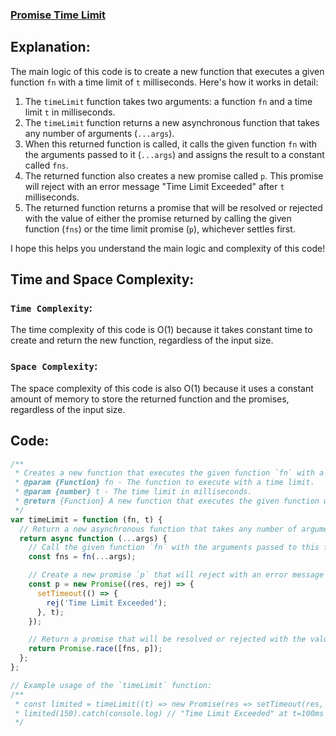 ### [Promise Time Limit](https://leetcode.com/problems/promise-time-limit/description/)

## Explanation:
The main logic of this code is to create a new function that executes a given function `fn` with a time limit of `t` milliseconds. Here's how it works in detail:

1. The `timeLimit` function takes two arguments: a function `fn` and a time limit `t` in milliseconds.
2. The `timeLimit` function returns a new asynchronous function that takes any number of arguments (`...args`).
3. When this returned function is called, it calls the given function `fn` with the arguments passed to it (`...args`) and assigns the result to a constant called `fns`.
4. The returned function also creates a new promise called `p`. This promise will reject with an error message "Time Limit Exceeded" after `t` milliseconds.
5. The returned function returns a promise that will be resolved or rejected with the value of either the promise returned by calling the given function (`fns`) or the time limit promise (`p`), whichever settles first.

I hope this helps you understand the main logic and complexity of this code!

## Time and Space Complexity:
### `Time Complexity`:
The time complexity of this code is O(1) because it takes constant time to create and return the new function, regardless of the input size.

### `Space Complexity`:
The space complexity of this code is also O(1) because it uses a constant amount of memory to store the returned function and the promises, regardless of the input size.

## Code:
```js
/**
 * Creates a new function that executes the given function `fn` with a time limit of `t` milliseconds.
 * @param {Function} fn - The function to execute with a time limit.
 * @param {number} t - The time limit in milliseconds.
 * @return {Function} A new function that executes the given function with a time limit.
 */
var timeLimit = function (fn, t) {
  // Return a new asynchronous function that takes any number of arguments.
  return async function (...args) {
    // Call the given function `fn` with the arguments passed to this function and assign the result to `fns`.
    const fns = fn(...args);

    // Create a new promise `p` that will reject with an error message after `t` milliseconds.
    const p = new Promise((res, rej) => {
      setTimeout(() => {
        rej('Time Limit Exceeded');
      }, t);
    });

    // Return a promise that will be resolved or rejected with the value of either `fns` or `p`, whichever settles first.
    return Promise.race([fns, p]);
  };
};

// Example usage of the `timeLimit` function:
/**
 * const limited = timeLimit((t) => new Promise(res => setTimeout(res, t)), 100);
 * limited(150).catch(console.log) // "Time Limit Exceeded" at t=100ms
 */

```
